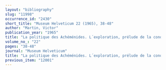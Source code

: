 ```yaml
---
layout: "bibliography"
slug: "11998"
occurrence_id: "2430"
short_title: "Museum Helveticum 22 (1965), 38-48"
author: "Martin, Victor"
publication_year: "1965"
title: "La politique des Achéménides. L´exploration, prélude de la conquête"
volume_no_: "22"
pages: "38-48"
journal: "Museum Helveticum"
title: "La politique des Achéménides. L´exploration, prélude de la conquête"
previous_item: "12001"
---
```

